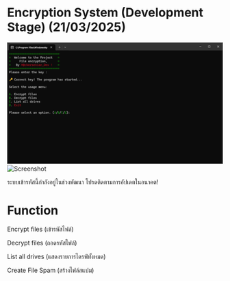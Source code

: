 # Encryption System (Development Stage) (21/03/2025)

![Screenshot](Screenshot%202025-03-21%20163525.png)
![Screenshot](Screenshot%2025-03-21%184930.png)

ระบบเข้ารหัสนี้กำลังอยู่ในช่วงพัฒนา โปรดติดตามการอัปเดตในอนาคต!

# Function

Encrypt files (เข้ารหัสไฟล์)

Decrypt files (ถอดรหัสไฟล์)

List all drives (แสดงรายการไดรฟ์ทั้งหมด)

Create File Spam (สร้างไฟล์สแปม)

